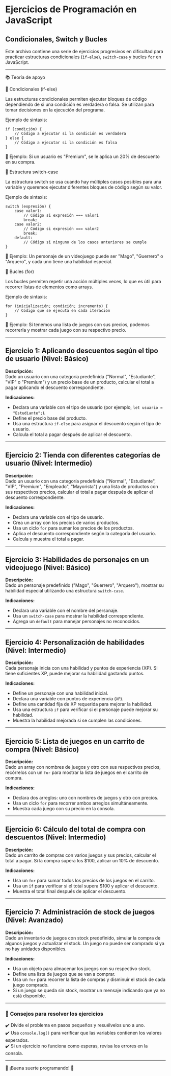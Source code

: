 # Ejercicios de Programación en JavaScript  
## Condicionales, Switch y Bucles  

Este archivo contiene una serie de ejercicios progresivos en dificultad para practicar estructuras condicionales (`if-else`), `switch-case` y bucles `for` en JavaScript.

---
📚 Teoría de apoyo

🔹 Condicionales (if-else)

Las estructuras condicionales permiten ejecutar bloques de código dependiendo de si una condición es verdadera o falsa. Se utilizan para tomar decisiones en la ejecución del programa.

Ejemplo de sintaxis:
```
if (condición) {
    // Código a ejecutar si la condición es verdadera
} else {
    // Código a ejecutar si la condición es falsa
}
```
🔹 Ejemplo: Si un usuario es "Premium", se le aplica un 20% de descuento en su compra.

🔹 Estructura switch-case

La estructura switch se usa cuando hay múltiples casos posibles para una variable y queremos ejecutar diferentes bloques de código según su valor.

Ejemplo de sintaxis:
```
switch (expresión) {
    case valor1:
        // Código si expresión === valor1
        break;
    case valor2:
        // Código si expresión === valor2
        break;
    default:
        // Código si ninguno de los casos anteriores se cumple
}
```

🔹 Ejemplo: Un personaje de un videojuego puede ser "Mago", "Guerrero" o "Arquero", y cada uno tiene una habilidad especial.

🔹 Bucles (for)

Los bucles permiten repetir una acción múltiples veces, lo que es útil para recorrer listas de elementos como arrays.

Ejemplo de sintaxis:
```
for (inicialización; condición; incremento) {
    // Código que se ejecuta en cada iteración
}
```
🔹 Ejemplo: Si tenemos una lista de juegos con sus precios, podemos recorrerla y mostrar cada juego con su respectivo precio.


---

## **Ejercicio 1: Aplicando descuentos según el tipo de usuario** (Nivel: **Básico**)  
**Descripción:**  
Dado un usuario con una categoría predefinida ("Normal", "Estudiante", "VIP" o "Premium") y un precio base de un producto, calcular el total a pagar aplicando el descuento correspondiente.  

**Indicaciones:**  
- Declara una variable con el tipo de usuario (por ejemplo, `let usuario = "Estudiante";`).  
- Define el precio base del producto.  
- Usa una estructura `if-else` para asignar el descuento según el tipo de usuario.  
- Calcula el total a pagar después de aplicar el descuento.  

---

## **Ejercicio 2: Tienda con diferentes categorías de usuario** (Nivel: **Intermedio**)  
**Descripción:**  
Dado un usuario con una categoría predefinida ("Normal", "Estudiante", "VIP", "Premium", "Empleado", "Mayorista") y una lista de productos con sus respectivos precios, calcular el total a pagar después de aplicar el descuento correspondiente.  

**Indicaciones:**  
- Declara una variable con el tipo de usuario.  
- Crea un array con los precios de varios productos.  
- Usa un ciclo `for` para sumar los precios de los productos.  
- Aplica el descuento correspondiente según la categoría del usuario.  
- Calcula y muestra el total a pagar.  

---

## **Ejercicio 3: Habilidades de personajes en un videojuego** (Nivel: **Básico**)  
**Descripción:**  
Dado un personaje predefinido ("Mago", "Guerrero", "Arquero"), mostrar su habilidad especial utilizando una estructura `switch-case`.  

**Indicaciones:**  
- Declara una variable con el nombre del personaje.  
- Usa un `switch-case` para mostrar la habilidad correspondiente.  
- Agrega un `default` para manejar personajes no reconocidos.  

---

## **Ejercicio 4: Personalización de habilidades** (Nivel: **Intermedio**)  
**Descripción:**  
Cada personaje inicia con una habilidad y puntos de experiencia (XP). Si tiene suficientes XP, puede mejorar su habilidad gastando puntos.  

**Indicaciones:**  
- Define un personaje con una habilidad inicial.  
- Declara una variable con puntos de experiencia (`XP`).  
- Define una cantidad fija de XP requerida para mejorar la habilidad.  
- Usa una estructura `if` para verificar si el personaje puede mejorar su habilidad.  
- Muestra la habilidad mejorada si se cumplen las condiciones.  

---

## **Ejercicio 5: Lista de juegos en un carrito de compra** (Nivel: **Básico**)  
**Descripción:**  
Dado un array con nombres de juegos y otro con sus respectivos precios, recórrelos con un `for` para mostrar la lista de juegos en el carrito de compra.  

**Indicaciones:**  
- Declara dos arreglos: uno con nombres de juegos y otro con precios.  
- Usa un ciclo `for` para recorrer ambos arreglos simultáneamente.  
- Muestra cada juego con su precio en la consola.  

---

## **Ejercicio 6: Cálculo del total de compra con descuentos** (Nivel: **Intermedio**)  
**Descripción:**  
Dado un carrito de compras con varios juegos y sus precios, calcular el total a pagar. Si la compra supera los $100, aplicar un 10% de descuento.  

**Indicaciones:**  
- Usa un `for` para sumar todos los precios de los juegos en el carrito.  
- Usa un `if` para verificar si el total supera $100 y aplicar el descuento.  
- Muestra el total final después de aplicar el descuento.  

---

## **Ejercicio 7: Administración de stock de juegos** (Nivel: **Avanzado**)  
**Descripción:**  
Dado un inventario de juegos con stock predefinido, simular la compra de algunos juegos y actualizar el stock. Un juego no puede ser comprado si ya no hay unidades disponibles.  

**Indicaciones:**  
- Usa un objeto para almacenar los juegos con su respectivo stock.  
- Define una lista de juegos que se van a comprar.  
- Usa un `for` para recorrer la lista de compras y disminuir el stock de cada juego comprado.  
- Si un juego se queda sin stock, mostrar un mensaje indicando que ya no está disponible.  

---

### 🎯 **Consejos para resolver los ejercicios**   
✔️ Divide el problema en pasos pequeños y resuélvelos uno a uno.  
✔️ Usa `console.log()` para verificar que las variables contienen los valores esperados.  
✔️ Si un ejercicio no funciona como esperas, revisa los errores en la consola. 

---

🌟 ¡Buena suerte programando! 🚀  

